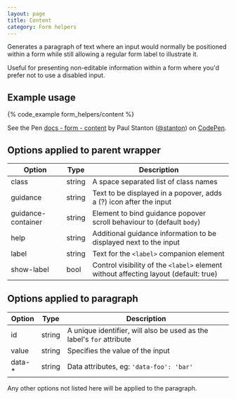 ```yaml
---
layout: page
title: Content
category: Form helpers
---
```


Generates a paragraph of text where an input would normally be positioned within a form while still allowing a regular form label to illustrate it.

Useful for presenting non-editable information within a form where you'd prefer not to use a disabled input.

## Example usage

{% code_example form_helpers/content %}

<p data-height="90" data-theme-id="24005" data-slug-hash="8ee5353bcb656212de2d2a63e29f0db5" data-default-tab="result" data-user="stanton" class='codepen'>See the Pen <a href='http://codepen.io/stanton/pen/8ee5353bcb656212de2d2a63e29f0db5/'>docs - form - content</a> by Paul Stanton (<a href='http://codepen.io/stanton'>@stanton</a>) on <a href='http://codepen.io'>CodePen</a>.</p>
<script async src="//assets.codepen.io/assets/embed/ei.js"></script>

## Options applied to parent wrapper

Option      | Type   | Description
----------- | ------ | ---------------------------------------------------------
class       | string | A space separated list of class names
guidance    | string | Text to be displayed in a popover, adds a (?) icon after the input
guidance-container | string | Element to bind guidance popover scroll behaviour to (default `body`)
help        | string | Additional guidance information to be displayed next to the input
label       | string | Text for the `<label>` companion element
show-label  | bool | Control visibility of the `<label>` element without affecting layout (default: true)

## Options applied to paragraph

Option      | Type   | Description
----------- | ------ | ---------------------------------------------------------
id          | string | A unique identifier, will also be used as the label's `for` attribute
value       | string | Specifies the value of the input
data-*      | string | Data attributes, eg: `'data-foo': 'bar'`

Any other options not listed here will be applied to the paragraph.
